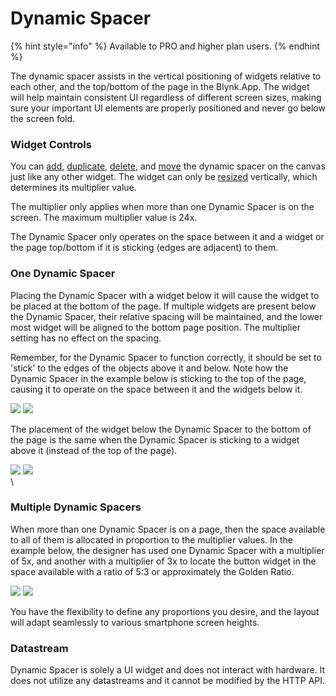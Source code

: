 # Dynamic Spacer

{% hint style="info" %}
Available to PRO and higher plan users.
{% endhint %}

The dynamic spacer assists in the vertical positioning of widgets relative to each other, and the top/bottom of the page in the Blynk.App. The widget will help maintain consistent UI regardless of different screen sizes, making sure your important UI elements are properly positioned and never go below the screen fold.

### Widget Controls

You can [add](../constructor.md#add-widgets), [duplicate](../constructor.md#duplicate-widgets), [delete](../constructor.md#delete-a-widget), and [move](../constructor.md#move-widgets) the dynamic spacer on the canvas just like any other widget. The widget can only be [resized](../constructor.md#resize-widgets) vertically, which determines its multiplier value.

The multiplier only applies when more than one Dynamic Spacer is on the screen. The maximum multiplier value is 24x.

The Dynamic Spacer only operates on the space between it and a widget or the page top/bottom if it is sticking (edges are adjacent) to them.

### One Dynamic Spacer

Placing the Dynamic Spacer with a widget below it will cause the widget to be placed at the bottom of the page. If multiple widgets are present below the Dynamic Spacer, their relative spacing will be maintained, and the lower most widget will be aligned to the bottom page position. The multiplier setting has no effect on the spacing.

Remember, for the Dynamic Spacer to function correctly, it should be set to 'stick' to the edges of the objects above it and below. Note how the Dynamic Spacer in the example below is sticking to the top of the page, causing it to operate on the space between it and the widgets below it.

![](<../../.gitbook/assets/image (2) (4).png>)   ![](<../../.gitbook/assets/image (6).png>)

The placement of the widget below the Dynamic Spacer to the bottom of the page is the same when the Dynamic Spacer is sticking to a widget above it (instead of the top of the page).

![](<../../.gitbook/assets/image (3).png>)   ![](<../../.gitbook/assets/image (4).png>)\
\


### Multiple Dynamic Spacers

When more than one Dynamic Spacer is on a page, then the space available to all of them is allocated in proportion to the multiplier values. In the example below, the designer has used one Dynamic Spacer with a multiplier of 5x, and another with a multiplier of 3x to locate the button widget in the space available with a ratio of 5:3 or approximately the Golden Ratio.

![](<../../.gitbook/assets/image (1).png>)   ![](<../../.gitbook/assets/image (1) (1).png>)

You have the flexibility to define any proportions you desire, and the layout will adapt seamlessly to various smartphone screen heights.

### Datastream

Dynamic Spacer is solely a UI widget and does not interact with hardware. It does not utilize any datastreams and it cannot be modified by the HTTP API.
